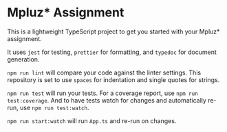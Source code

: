 # Mpluz* Assignment

This is a lightweight TypeScript project to get you started with your Mpluz* assignment.

It uses `jest` for testing, `prettier` for formatting, and `typedoc` for document generation.

`npm run lint` will compare your code against the linter settings. This repository is set to use `spaces` for indentation and single quotes for strings.

`npm run test` will run your tests. For a coverage report, use `npm run test:coverage`. And to have tests watch for changes and automatically re-run, use `npm run test:watch`.

`npm run start:watch` will run `App.ts` and re-run on changes. 